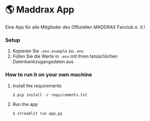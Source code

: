 # :earth_americas: Maddrax App

Eine App für alle Mitglieder des Offiziellen MADDRAX Fanclub e. V.!

### Setup
1. Kopieren Sie `.env.example` zu `.env`
2. Füllen Sie die Werte in `.env` mit Ihren tatsächlichen Datenbankzugangsdaten aus

### How to run it on your own machine

1. Install the requirements

   ```
   $ pip install -r requirements.txt
   ```

2. Run the app

   ```
   $ streamlit run app.py
   ```
